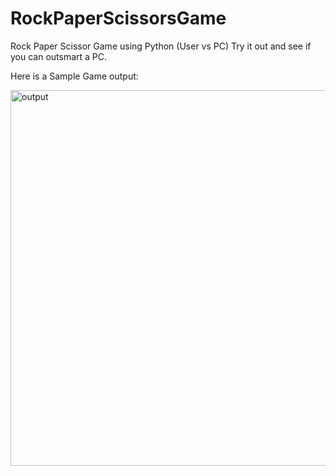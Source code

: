 # RockPaperScissorsGame
Rock Paper Scissor Game using Python (User vs PC)
Try it out and see if you can outsmart a PC.


Here is a Sample Game output:


<img width="601" alt="output" src="https://user-images.githubusercontent.com/33161840/33224178-a0a4161a-d134-11e7-9f7b-b61763c37a0c.PNG">

